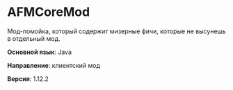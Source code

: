 # AFMCoreMod
Мод-помойка, который содержит мизерные фичи, которые не высунешь в отдельный мод.

**Основной язык**: Java

**Направление**: клиентский мод

**Версия**: 1.12.2
